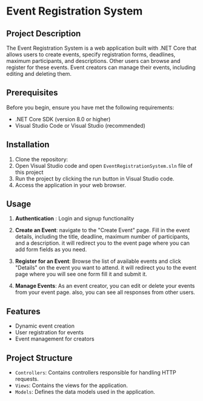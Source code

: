 # Event Registration System

## Project Description
The Event Registration System is a web application built with .NET Core that allows users to create events, specify registration forms, deadlines, maximum participants, and descriptions. Other users can browse and register for these events. Event creators can manage their events, including editing and deleting them.

## Prerequisites
Before you begin, ensure you have met the following requirements:
- .NET Core SDK (version 8.0 or higher)
- Visual Studio Code or Visual Studio (recommended)

## Installation
1. Clone the repository:
2. Open Visual Studio code and open `EventRegistrationSystem.sln` file of this project
3. Run the project by clicking the run button in Visual Studio code.
4. Access the application in your web browser.

## Usage
1. **Authentication** : Login and signup functionality
2. **Create an Event**: navigate to the "Create Event" page. Fill in the event details, including the title, deadline, maximum number of participants, and a description. it will redirect you to the event page where you can add form fields as you need.

3. **Register for an Event**: Browse the list of available events and click "Details" on the event you want to attend. it will redirect you to the event page where you will see one form fill it and submit it.

4. **Manage Events**: As an event creator, you can edit or delete your events from your event page. also, you can see all responses from other users.

## Features
- Dynamic event creation
- User registration for events
- Event management for creators

## Project Structure
- `Controllers`: Contains controllers responsible for handling HTTP requests.
- `Views`: Contains the views for the application.
- `Models`: Defines the data models used in the application.

